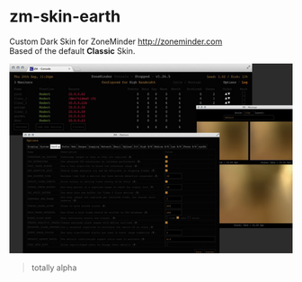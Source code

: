 zm-skin-earth
=============
Custom Dark Skin for ZoneMinder http://zoneminder.com  
Based of the default __Classic__ Skin.  

![earth skin preview](https://raw.githubusercontent.com/nooitaf/zm-skin-earth/master/screenshot.jpg)

> totally alpha


